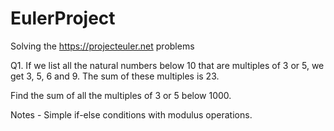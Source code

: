 # EulerProject
Solving the https://projecteuler.net problems

Q1. If we list all the natural numbers below 10 that are multiples of 3 or 5,
we get 3, 5, 6 and 9. The sum of these multiples is 23.

Find the sum of all the multiples of 3 or 5 below 1000.

Notes - Simple if-else conditions with modulus operations.
